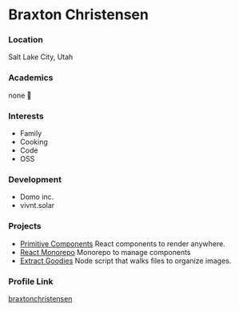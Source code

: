# Braxton Christensen

### Location

Salt Lake City, Utah

### Academics

none 🤬

### Interests

- Family
- Cooking
- Code
- OSS

### Development

- Domo inc.
- vivnt.solar

### Projects

- [Primitive Components](https://github.com/braxtonchristensen/pimative-components) React components to render anywhere.
- [React Monorepo](https://github.com/braxtonchristensen/react-monorepo) Monorepo to manage components
- [Extract Goodies](https://github.com/braxtonchristensen/extract-goodies) Node script that walks files to organize images.

### Profile Link

[braxtonchristensen](https://github.com/braxtonchristensen)